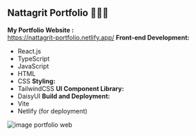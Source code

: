 ## Nattagrit Portfolio 👨🏻‍💻
**My Portfolio Website :**\
https://nattagrit-portfolio.netlify.app/
**Front-end Development:**
- React.js
- TypeScript
- JavaScript
- HTML
- CSS
**Styling:**
- TailwindCSS
**UI Component Library:**
- DaisyUI
**Build and Deployment:**
- Vite
- Netlify (for deployment)

![image portfolio web](https://github.com/Basicbay/Portfolio-Website/assets/151770227/fe948dcc-2f4b-4408-b2fb-2c49c9f87d65)


